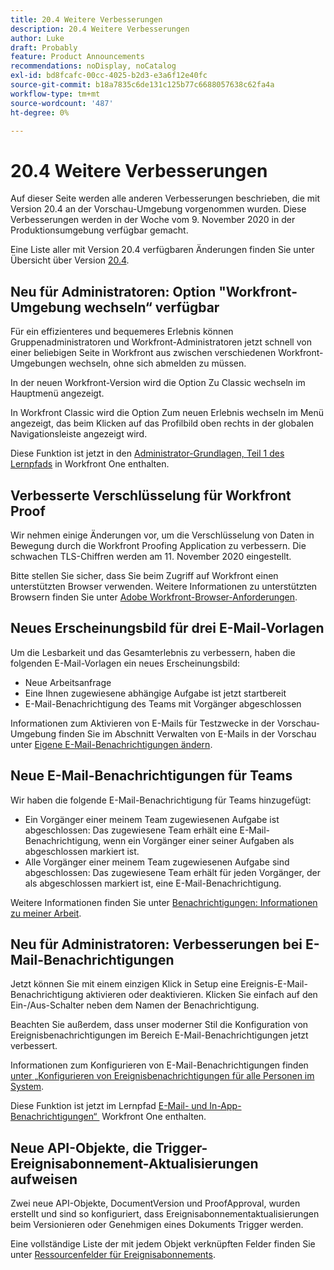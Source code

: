 ```yaml
---
title: 20.4 Weitere Verbesserungen
description: 20.4 Weitere Verbesserungen
author: Luke
draft: Probably
feature: Product Announcements
recommendations: noDisplay, noCatalog
exl-id: bd8fcafc-00cc-4025-b2d3-e3a6f12e40fc
source-git-commit: b18a7835c6de131c125b77c6688057638c62fa4a
workflow-type: tm+mt
source-wordcount: '487'
ht-degree: 0%

---
```


# 20.4 Weitere Verbesserungen

Auf dieser Seite werden alle anderen Verbesserungen beschrieben, die mit Version 20.4 an der Vorschau-Umgebung vorgenommen wurden. Diese Verbesserungen werden in der Woche vom 9. November 2020 in der Produktionsumgebung verfügbar gemacht.

Eine Liste aller mit Version 20.4 verfügbaren Änderungen finden Sie unter Übersicht über Version [20.4](../../../product-announcements/product-releases/20.4-release-activity/20-4-release-overview.md).

## Neu für Administratoren: Option &quot;Workfront-Umgebung wechseln“ verfügbar

Für ein effizienteres und bequemeres Erlebnis können Gruppenadministratoren und Workfront-Administratoren jetzt schnell von einer beliebigen Seite in Workfront aus zwischen verschiedenen Workfront-Umgebungen wechseln, ohne sich abmelden zu müssen.

In der neuen Workfront-Version wird die Option Zu Classic wechseln im Hauptmenü angezeigt.

In Workfront Classic wird die Option Zum neuen Erlebnis wechseln im Menü angezeigt, das beim Klicken auf das Profilbild oben rechts in der globalen Navigationsleiste angezeigt wird.

Diese Funktion ist jetzt in den [Administrator-Grundlagen, Teil 1 des Lernpfads](https://experienceleague.adobe.com/de/docs/workfront-learn/tutorials-workfront/home) in Workfront One enthalten.

## Verbesserte Verschlüsselung für Workfront Proof

Wir nehmen einige Änderungen vor, um die Verschlüsselung von Daten in Bewegung durch die Workfront Proofing Application zu verbessern. Die schwachen TLS-Chiffren werden am 11. November 2020 eingestellt.

Bitte stellen Sie sicher, dass Sie beim Zugriff auf Workfront einen unterstützten Browser verwenden. Weitere Informationen zu unterstützten Browsern finden Sie unter [Adobe Workfront-Browser-Anforderungen](../../../workfront-basics/workfront-browser-requirements.md).

## Neues Erscheinungsbild für drei E-Mail-Vorlagen

Um die Lesbarkeit und das Gesamterlebnis zu verbessern, haben die folgenden E-Mail-Vorlagen ein neues Erscheinungsbild:

* Neue Arbeitsanfrage
* Eine Ihnen zugewiesene abhängige Aufgabe ist jetzt startbereit
* E-Mail-Benachrichtigung des Teams mit Vorgänger abgeschlossen

Informationen zum Aktivieren von E-Mails für Testzwecke in der Vorschau-Umgebung finden Sie im Abschnitt Verwalten von E-Mails in der Vorschau unter [Eigene E-Mail-Benachrichtigungen ändern](../../../workfront-basics/using-notifications/activate-or-deactivate-your-own-event-notifications.md).

## Neue E-Mail-Benachrichtigungen für Teams

Wir haben die folgende E-Mail-Benachrichtigung für Teams hinzugefügt:

* Ein Vorgänger einer meinem Team zugewiesenen Aufgabe ist abgeschlossen: Das zugewiesene Team erhält eine E-Mail-Benachrichtigung, wenn ein Vorgänger einer seiner Aufgaben als abgeschlossen markiert ist.
* Alle Vorgänger einer meinem Team zugewiesenen Aufgabe sind abgeschlossen: Das zugewiesene Team erhält für jeden Vorgänger, der als abgeschlossen markiert ist, eine E-Mail-Benachrichtigung.

Weitere Informationen finden Sie unter [Benachrichtigungen: Informationen zu meiner Arbeit](../../../workfront-basics/using-notifications/notifications-information-about-work-assigned-to-me.md).

## Neu für Administratoren: Verbesserungen bei E-Mail-Benachrichtigungen

Jetzt können Sie mit einem einzigen Klick in Setup eine Ereignis-E-Mail-Benachrichtigung aktivieren oder deaktivieren. Klicken Sie einfach auf den Ein-/Aus-Schalter neben dem Namen der Benachrichtigung.

Beachten Sie außerdem, dass unser moderner Stil die Konfiguration von Ereignisbenachrichtigungen im Bereich E-Mail-Benachrichtigungen jetzt verbessert.

Informationen zum Konfigurieren von E-Mail-Benachrichtigungen finden [&#x200B; unter „Konfigurieren von Ereignisbenachrichtigungen für alle Personen im System](../../../administration-and-setup/manage-workfront/emails/configure-event-notifications-for-everyone-in-the-system.md).

Diese Funktion ist jetzt im Lernpfad [E-Mail- und In-App-Benachrichtigungen“ &#x200B;](https://experienceleague.adobe.com/de/docs/workfront-learn/tutorials-workfront/home) Workfront One enthalten.

## Neue API-Objekte, die Trigger-Ereignisabonnement-Aktualisierungen aufweisen

Zwei neue API-Objekte, DocumentVersion und ProofApproval, wurden erstellt und sind so konfiguriert, dass Ereignisabonnementaktualisierungen beim Versionieren oder Genehmigen eines Dokuments Trigger werden.

Eine vollständige Liste der mit jedem Objekt verknüpften Felder finden Sie unter [Ressourcenfelder für Ereignisabonnements](../../../wf-api/api/event-sub-resource-fields.md).
